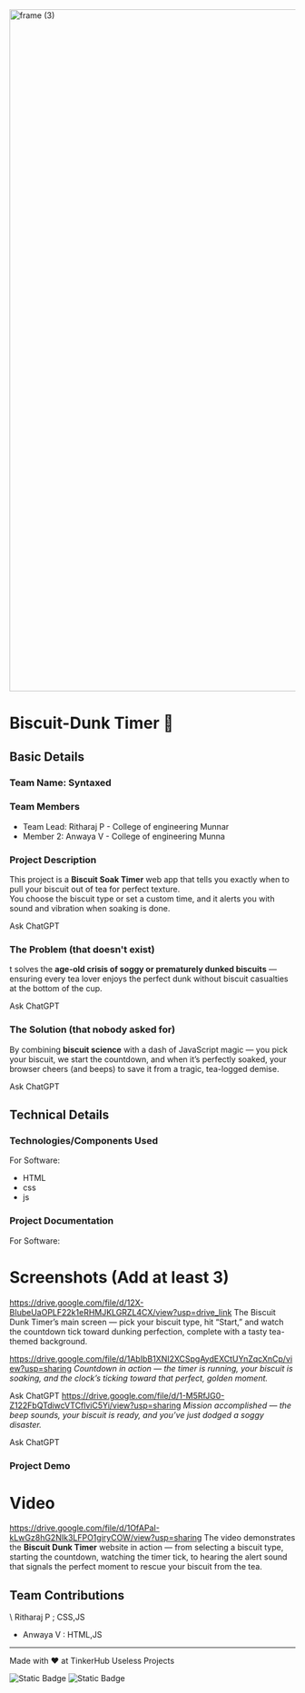 <img width="3188" height="1202" alt="frame (3)" src="https://github.com/user-attachments/assets/517ad8e9-ad22-457d-9538-a9e62d137cd7" />


# Biscuit-Dunk Timer 🎯


## Basic Details
### Team Name: Syntaxed


### Team Members
- Team Lead: Ritharaj P - College of engineering Munnar
- Member 2: Anwaya V - College of engineering Munna

### Project Description
This project is a **Biscuit Soak Timer** web app that tells you exactly when to pull your biscuit out of tea for perfect texture.  
You choose the biscuit type or set a custom time, and it alerts you with sound and vibration when soaking is done.

Ask ChatGPT

### The Problem (that doesn't exist)
t solves the **age-old crisis of soggy or prematurely dunked biscuits** — ensuring every tea lover enjoys the perfect dunk without biscuit casualties at the bottom of the cup.

Ask ChatGPT

### The Solution (that nobody asked for)
By combining **biscuit science** with a dash of JavaScript magic — you pick your biscuit, we start the countdown, and when it’s perfectly soaked, your browser cheers (and beeps) to save it from a tragic, tea-logged demise.

Ask ChatGPT

## Technical Details
### Technologies/Components Used
For Software:
- HTML
- css
- js

### Project Documentation
For Software:

# Screenshots (Add at least 3)
https://drive.google.com/file/d/12X-BIubeUaOPLF22k1eRHMJKLGRZL4CX/view?usp=drive_link
The Biscuit Dunk Timer’s main screen — pick your biscuit type, hit “Start,” and watch the countdown tick toward dunking perfection, complete with a tasty tea-themed background.

https://drive.google.com/file/d/1AbIbB1XNI2XCSpgAydEXCtUYnZqcXnCp/view?usp=sharing
_Countdown in action — the timer is running, your biscuit is soaking, and the clock’s ticking toward that perfect, golden moment._

Ask ChatGPT
https://drive.google.com/file/d/1-M5RfJG0-Z122FbQTdiwcVTCflviC5Yi/view?usp=sharing
_Mission accomplished — the beep sounds, your biscuit is ready, and you’ve just dodged a soggy disaster._

Ask ChatGPT

### Project Demo
# Video
https://drive.google.com/file/d/1OfAPaI-kLwGz8hG2NIk3LFPO1giryCOW/view?usp=sharing
The video demonstrates the **Biscuit Dunk Timer** website in action — from selecting a biscuit type, starting the countdown, watching the timer tick, to hearing the alert sound that signals the perfect moment to rescue your biscuit from the tea.

## Team Contributions
\ Ritharaj P ; CSS,JS
- Anwaya V : HTML,JS
---
Made with ❤️ at TinkerHub Useless Projects 

![Static Badge](https://img.shields.io/badge/TinkerHub-24?color=%23000000&link=https%3A%2F%2Fwww.tinkerhub.org%2F)
![Static Badge](https://img.shields.io/badge/UselessProjects--25-25?link=https%3A%2F%2Fwww.tinkerhub.org%2Fevents%2FQ2Q1TQKX6Q%2FUseless%2520Projects)


